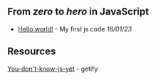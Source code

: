 From *zero* to *hero* in **JavaScript**
----------------------------------------

- [Hello world!](helloWorld.js) - My first js code *16/01/23*


## Resources
[You-don't-know-js-yet](https://github.com/getify/You-Dont-Know-JS) - getify
